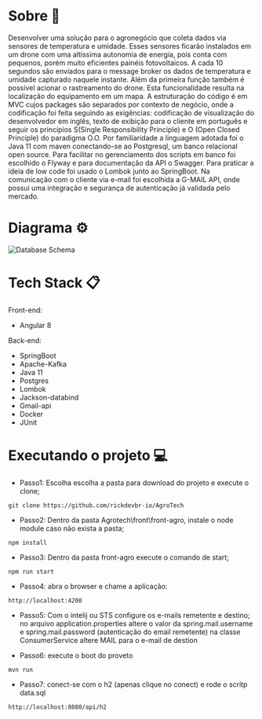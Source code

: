 # Sobre :blue_book:
Desenvolver uma solução para o agronegócio que coleta dados via sensores de temperatura e umidade. Esses sensores ficarão instalados em um drone com uma altíssima autonomia
de energia, pois conta com pequenos, porém muito eficientes painéis fotovoltaicos.
A cada 10 segundos são enviados para o message broker os dados de temperatura e umidade capturado naquele instante. Além da primeira função também é possível acionar o rastreamento do drone. Esta funcionalidade resulta na localização do equipamento em um mapa. A estruturação do código é em MVC cujos packages são separados por contexto de negócio, onde a codificação foi feita seguindo as exigências: codificação de visualização do desenvolvedor em inglês, texto de exibição para o cliente em português e seguir os principios S(Single Responsibility Principle) e O (Open Closed Principle) do paradigma O.O. Por familiaridade a linguagem adotada foi o Java 11 com maven conectando-se ao Postgresql, um banco relacional open source. Para facilitar no gerenciamento dos scripts em banco foi escolhido o Flyway e para documentação da API o Swagger. Para praticar a ideia de low code foi usado o Lombok junto ao SpringBoot. Na comunicação com o cliente via e-mail foi escolhida a G-MAIL API, onde possui uma integração e segurança de autenticação já validada pelo mercado.

# Diagrama :gear:
![Database Schema](wiki/diagram/GestãoAgroTech.svg)

# Tech Stack :clipboard:
Front-end:
- Angular 8

Back-end:
- SpringBoot
- Apache-Kafka
- Java 11
- Postgres
- Lombok
- Jackson-databind
- Gmail-api
- Docker
- JUnit

# Executando o projeto :computer:
- Passo1: Escolha escolha a pasta para download do projeto e execute o clone;
```
git clone https://github.com/rickdevbr-io/AgroTech
```
- Passo2: Dentro da pasta Agrotech\front\front-agro, instale o node module caso não exista a pasta;
```
npm install
```
- Passo3: Dentro da pasta front-agro execute o comando de start;
```
npm run start
```
- Passo4: abra o browser e chame a aplicação:
```
http://localhost:4200
```
- Passo5: Com o intelij ou STS configure os e-mails remetente e destino;
no arquivo application.properties altere o valor da spring.mail.username e spring.mail.password (autenticação do email remetente)
na classe ConsumerService altere MAIL para o e-mail de destion

- Passo6: execute o boot do proveto
```
mvn run
```
- Passo7: conect-se com o h2 (apenas clique no conect) e rode o scritp data.sql
```
http://localhost:8080/api/h2
```
